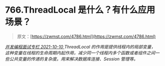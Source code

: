 <!--yml
category: 未分类
date: 0001-01-01 00:00:00
--->

# 766.ThreadLocal 是什么？有什么应用场景？

> 原文：[https://zwmst.com/4786.html](https://zwmst.com/4786.html)

   [ *并发编程面试专栏* ](https://zwmst.com/%e5%b9%b6%e5%8f%91%e7%bc%96%e7%a8%8b%e9%9d%a2%e8%af%95%e4%b8%93%e6%a0%8f)*[ <time datetime="2021-10-10T22:47:34+08:00"> 2021-10-10 </time> ](https://zwmst.com/4786.html)  ThreadLocal 的作用是提供线程内的局部变量，这种变量在线程的生命周期内起作用，减少同一个线程内多个函数或者组件之间一些公共变量的传递的复杂度。用来解决数据库连接、Session 管理等。*